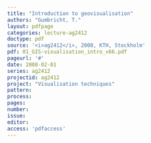 ```yaml
---
title: "Introduction to geovisualisation"
authors: "Gumbricht, T."
layout: pdfpage
categories: lecture-ag2412
doctype: pdf
source: '<i>ag2412</i>, 2008, KTH, Stockholm'
pdf: 01_GIS-visualisation_intro_v66.pdf
pageurl: '#'
date: 2008-02-01
series: ag2412
projectid: ag2412
project: "Visualisation techniques"
pattern:
process:
pages:
number:
issue:
editor:
access: 'pdfaccess'
---
```


